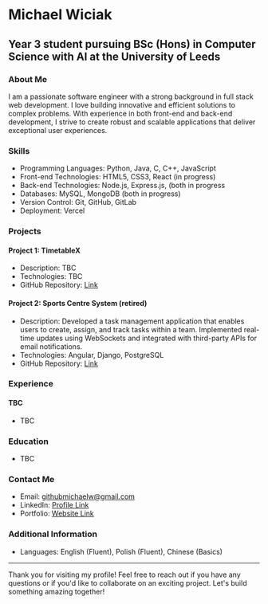 # Michael Wiciak

## Year 3 student pursuing BSc (Hons) in Computer Science with AI at the University of Leeds 

### About Me
I am a passionate software engineer with a strong background in full stack web development. I love building innovative and efficient solutions to complex problems. With experience in both front-end and back-end development, I strive to create robust and scalable applications that deliver exceptional user experiences.

### Skills
- Programming Languages: Python, Java, C, C++, JavaScript
- Front-end Technologies: HTML5, CSS3, React (in progress)
- Back-end Technologies: Node.js, Express.js, (both in progress
- Databases: MySQL, MongoDB (both in progress)
- Version Control: Git, GitHub, GitLab
- Deployment: Vercel

### Projects

#### Project 1: TimetableX
- Description: TBC
- Technologies: TBC
- GitHub Repository: [Link](https://github.com/username/project1)

#### Project 2: Sports Centre System (retired)
- Description: Developed a task management application that enables users to create, assign, and track tasks within a team. Implemented real-time updates using WebSockets and integrated with third-party APIs for email notifications.
- Technologies: Angular, Django, PostgreSQL
- GitHub Repository: [Link]([https://github.com/username/project2](https://github.com/uol-feps-soc-comp2913-2223s2-classroom/project-squad13))

### Experience

#### TBC
- TBC

### Education

- TBC

### Contact Me
- Email: githubmichaelw@gmail.com
- LinkedIn: [Profile Link](https://www.linkedin.com/in/michael-wiciak-3b4666224/)
- Portfolio: [Website Link](TBC)

### Additional Information
- Languages: English (Fluent), Polish (Fluent), Chinese (Basics)

---

Thank you for visiting my profile! Feel free to reach out if you have any questions or if you'd like to collaborate on an exciting project. Let's build something amazing together!
